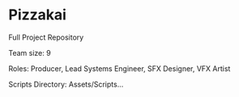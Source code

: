 # Pizzakai

Full Project Repository

Team size: 9

Roles: Producer, Lead Systems Engineer, SFX Designer, VFX Artist

Scripts Directory: Assets/Scripts...
